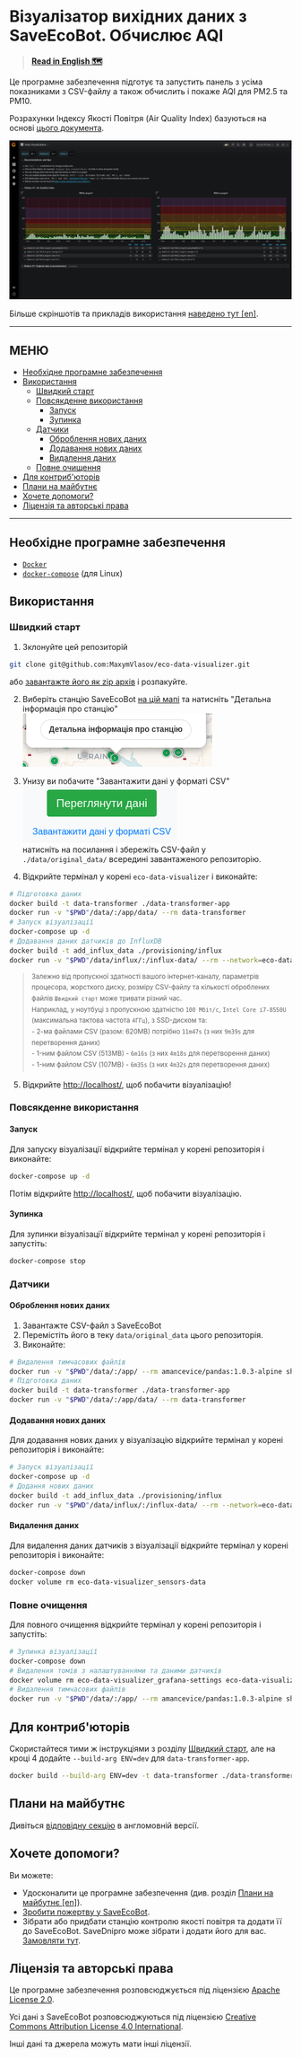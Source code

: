 <!-- # Data visualizer from SaveEcoBot. Calculate AQI -->
# Візуалізатор вихідних даних з SaveEcoBot. Обчислює AQI

>**[Read in English :world_map:](README.md)**

<!-- This software up and run nice dashboard with metrics from CSV file and calculate AQI for PM2.5 and PM10 -->
Це програмне забезпечення підготує та запустить панель з усіма показниками з CSV-файлу а також обчислить і покаже AQI для PM2.5 та PM10.

<!-- Air Quality Index calculations based on [this document](https://www.airnow.gov/sites/default/files/2018-05/aqi-technical-assistance-document-may2016.pdf) -->
Розрахунки Індексу Якості Повітря (Air Quality Index) базуються на основі [цього документа](https://www.airnow.gov/sites/default/files/2018-05/aqi-technical-assistance-document-may2016.pdf).

![Як це виглядає](docs/en/images/first-view.png)

<!-- More screenshots and usage examples [here](docs/en/screenshots.md). -->
Більше скріншотів та прикладів використання [наведено тут [en]](docs/en/screenshots.md).

---

## МЕНЮ <!-- omit in toc -->

* [Необхідне програмне забезпечення](#необхідне-програмне-забезпечення)
* [Використання](#використання)
  * [Швидкий старт](#швидкий-старт)
  * [Повсякденне використання](#повсякденне-використання)
    * [Запуск](#запуск)
    * [Зупинка](#зупинка)
  * [Датчики](#датчики)
    * [Оброблення нових даних](#оброблення-нових-даних)
    * [Додавання нових даних](#додавання-нових-даних)
    * [Видалення даних](#видалення-даних)
  * [Повне очищення](#повне-очищення)
* [Для контриб'юторів](#для-контрибюторів)
* [Плани на майбутнє](#плани-на-майбутнє)
* [Хочете допомоги?](#хочете-допомоги)
* [Ліцензія та авторські права](#ліцензія-та-авторські-права)

---

<!-- ## Required software -->
## Необхідне програмне забезпечення

* [`Docker`](https://docs.docker.com/get-docker/)
* [`docker-compose`](https://docs.docker.com/compose/install/) (для Linux)

<!-- ## Usage -->
## Використання

<!-- ### Quick start -->
### Швидкий старт

<!-- 1. Clone this repo or [download it as zip](https://github.com/MaxymVlasov/eco-data-visualizer/archive/master.zip) and unpack. -->
1. Зклонуйте цей репозиторій

```bash
git clone git@github.com:MaxymVlasov/eco-data-visualizer.git
```

або [завантажте його як zip архів](https://github.com/MaxymVlasov/eco-data-visualizer/archive/master.zip) і розпакуйте.

<!-- 2. Choose SaveEcoBot station [on this map](https://www.saveecobot.com/en/maps) and click 'Details'   -->
2. Виберіть станцію SaveEcoBot [на цій мапі](https://www.saveecobot.com/uk/maps) та натисніть "Детальна інформація про станцію"  
![map-details.png](docs/uk/images/map-details.png)

<!-- 3. On bottom you'll see `Download raw data (CSV)`   -->
<!-- click on the link and save CSV-file to `./data/original_data/` inside downloaded repo. -->
3. Унизу ви побачите "Завантажити дані у форматі CSV"  
![download-csv.png](docs/uk/images/download-csv.png)  
натисніть на посилання і збережіть CSV-файл у `./data/original_data/` всередині завантаженого репозиторію.

<!-- 4. Open terminal in the root of `eco-data-visualizer` and run: -->
4. Відкрийте термінал у корені `eco-data-visualizer` і виконайте:

```bash
# Підготовка даних
docker build -t data-transformer ./data-transformer-app
docker run -v "$PWD"/data/:/app/data/ --rm data-transformer
# Запуск візуалізації
docker-compose up -d
# Додавання даних датчиків до InfluxDB
docker build -t add_influx_data ./provisioning/influx
docker run -v "$PWD"/data/influx/:/influx-data/ --rm --network=eco-data-visualizer_default add_influx_data
```

<!-- ><sup>Depending on your internet bandwidth, CPU, Storage I/O, CSV file size and number of processed files `First Init` may take different times.  
For example, in laptop with `100Mbit/s` bandwidth, `Intel Core i7-8550U` (max clock speed `4Ghz`), SSD disk and:</sup>  
<sup>  - 2 CSV files (together: 620MB) it takes `11m47s` (`9m39s` to transform data)</sup>  
<sup>  - 1 CSV file (513MB) - `6m16s` (`4m18s` to transform data)</sup>  
<sup>  - 1 CSV file (107MB) - `6m35s` (`4m32s` to transform data)</sup>
 -->
<!-- markdownlint-disable no-inline-html -->
><sup>Залежно від пропускної здатності вашого інтернет-каналу, параметрів процесора, жорсткого диску, розміру CSV-файлу та кількості оброблених файлів `Швидкий старт` може тривати різний час.  
Наприклад, у ноутбуці з пропускною здатністю `100 Мбіт/с`, `Intel Core i7-8550U` (максимальна тактова частота `4ГГц`), з SSD-диском та: </sup>  
<sup> - 2-ма файлами CSV (разом: 620MB) потрібно `11m47s` (з них `9m39s` для перетворення даних) </sup>  
<sup> - 1-ним файлом CSV (513MB) - `6m16s` (з них `4m18s` для перетворення даних) </sup>  
<sup> - 1-ним файлом CSV (107MB) - `6m35s` (з них `4m32s` для перетворення даних) </sup>
<!-- markdownlint-enable no-inline-html -->

<!-- 5. Open [http://localhost/](http://localhost/) for see visualizations! -->
5. Відкрийте [http://localhost/](http://localhost/), щоб побачити візуалізацію!

<!-- ### Daily usage -->
### Повсякденне використання

<!-- #### Start -->
#### Запуск

<!-- For start visualization open terminal in the root of repo and run: -->
Для запуску візуалізації відкрийте термінал у корені репозиторія і виконайте:

```bash
docker-compose up -d
```

<!-- Then open [http://localhost/](http://localhost/) for see visualizations. -->
Потім відкрийте [http://localhost/](http://localhost/), щоб побачити візуалізацію.

<!-- #### Stop -->
#### Зупинка

<!-- For stop visualization open terminal in the root of repo and run: -->
Для зупинки візуалізації відкрийте термінал у корені репозиторія і запустіть:

```bash
docker-compose stop
```

<!-- ### Sensors data -->
### Датчики

<!-- #### Process new data -->
#### Оброблення нових даних

<!-- 1. Download CSV file from SaveEcoBot station -->
<!-- 2. Move it to `data/original_data` folder in this repo. -->
1. Завантажте CSV-файл з SaveEcoBot
2. Перемістіть його в теку `data/original_data` цього репозиторія.
3. Виконайте:

```bash
# Видалення тимчасових файлів
docker run -v "$PWD"/data/:/app/ --rm amancevice/pandas:1.0.3-alpine sh -c "rm -f /app/csv/*.csv /app/influx/*.influx"
# Підготовка даних
docker build -t data-transformer ./data-transformer-app
docker run -v "$PWD"/data/:/app/data/ --rm data-transformer
```

<!-- #### Add new data -->
#### Додавання нових даних

<!-- For add new data open terminal in the root of repo and run: -->
Для додавання нових даних у візуалізацію відкрийте термінал у корені репозиторія і виконайте:

```bash
# Запуск візуалізації
docker-compose up -d
# Додання нових даних
docker build -t add_influx_data ./provisioning/influx
docker run -v "$PWD"/data/influx/:/influx-data/ --rm --network=eco-data-visualizer_default add_influx_data
```

<!-- #### Remove data -->
#### Видалення даних

<!-- For remove sensors data open terminal in the root of repo and run: -->
Для видалення даних датчиків з візуалізації відкрийте термінал у корені репозиторія і виконайте:


```bash
docker-compose down
docker volume rm eco-data-visualizer_sensors-data
```

<!-- ### Cleanup -->
### Повне очищення

<!-- For cleanup open terminal in the root of repo and run: -->
Для повного очищення відкрийте термінал у корені репозиторія і запустіть:

```bash
# Зупинка візуалізації
docker-compose down
# Видалення томів з налаштуваннями та даними датчиків
docker volume rm eco-data-visualizer_grafana-settings eco-data-visualizer_sensors-data
# Видалення тимчасових файлів
docker run -v "$PWD"/data/:/app/ --rm amancevice/pandas:1.0.3-alpine sh -c "rm -f /app/csv/*.csv /app/influx/*.influx"
```

<!-- ## For contributors -->
## Для контриб'юторів

<!-- Use same instructions from [Quick start](#quick-start) section but in step 4 add `--build-arg ENV=dev` for `data-transformer-app` -->
Скористайтеся тими ж інструкціями з розділу [Швидкий старт](#швидкий-старт), але на кроці 4 додайте `--build-arg ENV=dev` для `data-transformer-app`.

```bash
docker build --build-arg ENV=dev -t data-transformer ./data-transformer-app
```

<!-- ## Future plans -->
## Плани на майбутнє

Дивіться [відповідну секцію](README.md#future-plans) в англомовній версії.

<!-- markdownlint-disable no-trailing-punctuation -->
<!-- ## Want help? -->
## Хочете допомоги?
<!-- markdownlint-enable no-trailing-punctuation -->

<!-- You can:
* Improve this software (see [Future plans](#future-plans-) section)
* [Donate to SaveEcoBot](https://www.saveecobot.com/en/donate)
* Assemble or buy Air quality monitoring station and connect it to SaveEcoBot. SaveDnipro can assemble and connect it for you. [Buy here](https://www.savednipro.org/product/stanciya-monitoringu-yakosti-povitrya/) -->

Ви можете:

* Удосконалити це програмне забезпечення (див. розділ [Плани на майбутнє [en]](README.md#future-plans)).
* [Зробити пожертву у SaveEcoBot](https://www.saveecobot.com/uk/donate).
* Зібрати або придбати станцію контролю якості повітря та додати її до SaveEcoBot. SaveDnipro може зібрати і додати його для вас. [Замовляти тут](https://www.savednipro.org/product/stanciya-monitoringu-yakosti-povitrya/).

<!-- ## License and Copyrights -->
## Ліцензія та авторські права

<!-- This software licensed by [Apache License 2.0](LICENSE) -->
Це програмне забезпечення розповсюджується під ліцензією [Apache License 2.0](LICENSE).

<!-- All data from SaveEcoBot licensed by [Creative Commons Attribution License 4.0 International](https://creativecommons.org/licenses/by/4.0/legalcode) -->
Усі дані з SaveEcoBot розповсюджуються під ліцензією [Creative Commons Attribution License 4.0 International](https://creativecommons.org/licenses/by/4.0/legalcode).

<!-- Other data and sources can be licensed in different way. -->
Інші дані та джерела можуть мати інші ліцензії.
